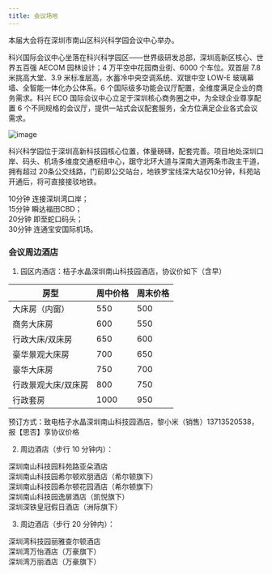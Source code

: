 ```yaml
---
title: 会议场地
---
```

本届大会将在深圳市南山区科兴科学园会议中心举办。

科兴国际会议中心坐落在科兴科学园区——世界级研发总部，深圳高新区核心、世界五百强 AECOM 园林设计；4 万平空中花园商业街、6000 个车位。双首层 7.8 米挑高大堂、3.9 米标准层高，水蓄冷中央空调系统、双银中空 LOW-E 玻璃幕墙、全智能一体化办公体系。6 个国际级多功能会议厅配置，全维度满足企业的商务需求。科兴 ECO 国际会议中心立足于深圳核心商务圈之中，为全球企业尊享配置 6 个不同规格的会议厅，提供一站式会议配套服务，全方位满足企业各式会议需求。

![image](https://github.com/ospocommunity/website/assets/1227386/5c7f98ed-9e26-4642-be47-1981470db5f0)

科兴科学园位于深圳高新科技园核心位置，体量磅礴，配套完善。项目地处深圳口岸、码头、机场多维度交通枢纽中心，踞守北环大道与深南大道两条市政主干道，拥有超过 20条公交线路，门前即公交站台，地铁罗宝线深大站仅10分钟，科苑站开通后，将可直接接驳地铁。

10分钟 连接深圳湾口岸；
<br/>
15分钟 瞬达福田CBD；
<br/>
20分钟 即至蛇口码头；
<br/>
30分钟 连通宝安国际机场。 

### 会议周边酒店

1. 园区内酒店：桔子水晶深圳南山科技园酒店，协议价如下（含早）

| 房型 | 周中价格 | 周末价格 |
| ----- | ----- | ----- |
| 大床房（内窗） | 550 |500 |
| 商务大床房 | 600 |550 |
| 行政大床/双床房 | 650 |600 |
| 豪华景观大床房 | 700 |650 |
| 豪华大床房 | 750 |700 |
| 行政景观大床/双床房 | 800 |750 |
| 行政套房 | 1000 |950 |

预订方式：致电桔子水晶深圳南山科技园酒店，黎小米（销售）13713520538，报【思否】享协议价格


2. 周边酒店（步行 10 分钟内）：

深圳南山科技园科苑路亚朵酒店
<br/>
深圳南山科技园希尔顿欢朋酒店（希尔顿旗下）
<br/>
深圳南山科技园希尔顿花园酒店（希尔顿旗下）
<br/>
深圳南山科技园逸扉酒店（凯悦旗下）
<br/>
深圳深铁皇冠假日酒店（洲际旗下）

3. 周边酒店（步行 20 分钟内）：

深圳湾科技园丽雅查尔顿酒店
<br/>
深圳湾万怡酒店（万豪旗下）
<br/>
深圳湾万丽酒店（万豪旗下）